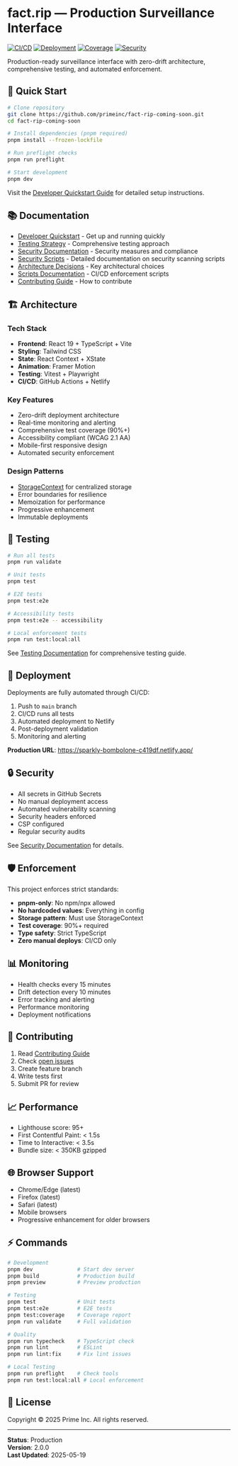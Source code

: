 # fact.rip — Production Surveillance Interface

[![CI/CD](https://github.com/primeinc/fact-rip-coming-soon/actions/workflows/ci.yml/badge.svg)](https://github.com/primeinc/fact-rip-coming-soon/actions/workflows/ci.yml)
[![Deployment](https://img.shields.io/badge/deployment-live-success)](https://sparkly-bombolone-c419df.netlify.app/)
[![Coverage](https://img.shields.io/badge/coverage-90%25-brightgreen)]()
[![Security](https://img.shields.io/badge/security-enforced-blue)]()

Production-ready surveillance interface with zero-drift architecture, comprehensive testing, and automated enforcement.

## 🚀 Quick Start

```bash
# Clone repository
git clone https://github.com/primeinc/fact-rip-coming-soon.git
cd fact-rip-coming-soon

# Install dependencies (pnpm required)
pnpm install --frozen-lockfile

# Run preflight checks
pnpm run preflight

# Start development
pnpm dev
```

Visit the [Developer Quickstart Guide](docs/QUICKSTART.md) for detailed setup instructions.

## 📚 Documentation

- [Developer Quickstart](docs/QUICKSTART.md) - Get up and running quickly
- [Testing Strategy](docs/TESTING.md) - Comprehensive testing approach
- [Security Documentation](docs/SECURITY.md) - Security measures and compliance
- [Security Scripts](docs/SECURITY-SCRIPTS.md) - Detailed documentation on security scanning scripts
- [Architecture Decisions](docs/adr/) - Key architectural choices
- [Scripts Documentation](scripts/README.md) - CI/CD enforcement scripts
- [Contributing Guide](CONTRIBUTING.md) - How to contribute

## 🏗️ Architecture

### Tech Stack
- **Frontend**: React 19 + TypeScript + Vite
- **Styling**: Tailwind CSS
- **State**: React Context + XState
- **Animation**: Framer Motion
- **Testing**: Vitest + Playwright
- **CI/CD**: GitHub Actions + Netlify

### Key Features
- Zero-drift deployment architecture
- Real-time monitoring and alerting
- Comprehensive test coverage (90%+)
- Accessibility compliant (WCAG 2.1 AA)
- Mobile-first responsive design
- Automated security enforcement

### Design Patterns
- [StorageContext](docs/adr/002-storage-context-pattern.md) for centralized storage
- Error boundaries for resilience
- Memoization for performance
- Progressive enhancement
- Immutable deployments

## 🧪 Testing

```bash
# Run all tests
pnpm run validate

# Unit tests
pnpm test

# E2E tests
pnpm test:e2e

# Accessibility tests
pnpm test:e2e -- accessibility

# Local enforcement tests
pnpm run test:local:all
```

See [Testing Documentation](docs/TESTING.md) for comprehensive testing guide.

## 🚢 Deployment

Deployments are fully automated through CI/CD:

1. Push to `main` branch
2. CI/CD runs all tests
3. Automated deployment to Netlify
4. Post-deployment validation
5. Monitoring and alerting

**Production URL**: https://sparkly-bombolone-c419df.netlify.app/

## 🔒 Security

- All secrets in GitHub Secrets
- No manual deployment access
- Automated vulnerability scanning
- Security headers enforced
- CSP configured
- Regular security audits

See [Security Documentation](docs/SECURITY.md) for details.

## 🛡️ Enforcement

This project enforces strict standards:

- **pnpm-only**: No npm/npx allowed
- **No hardcoded values**: Everything in config
- **Storage pattern**: Must use StorageContext
- **Test coverage**: 90%+ required
- **Type safety**: Strict TypeScript
- **Zero manual deploys**: CI/CD only

## 📊 Monitoring

- Health checks every 15 minutes
- Drift detection every 10 minutes
- Error tracking and alerting
- Performance monitoring
- Deployment notifications

## 🤝 Contributing

1. Read [Contributing Guide](CONTRIBUTING.md)
2. Check [open issues](https://github.com/primeinc/fact-rip-coming-soon/issues)
3. Create feature branch
4. Write tests first
5. Submit PR for review

## 📈 Performance

- Lighthouse score: 95+
- First Contentful Paint: < 1.5s
- Time to Interactive: < 3.5s
- Bundle size: < 350KB gzipped

## 🌐 Browser Support

- Chrome/Edge (latest)
- Firefox (latest)
- Safari (latest)
- Mobile browsers
- Progressive enhancement for older browsers

## ⚡ Commands

```bash
# Development
pnpm dev              # Start dev server
pnpm build            # Production build
pnpm preview          # Preview production

# Testing
pnpm test             # Unit tests
pnpm test:e2e         # E2E tests
pnpm test:coverage    # Coverage report
pnpm run validate     # Full validation

# Quality
pnpm run typecheck    # TypeScript check
pnpm run lint         # ESLint
pnpm run lint:fix     # Fix lint issues

# Local Testing
pnpm run preflight    # Check tools
pnpm run test:local:all # Local enforcement
```

## 📝 License

Copyright © 2025 Prime Inc. All rights reserved.

---

**Status**: Production  
**Version**: 2.0.0  
**Last Updated**: 2025-05-19